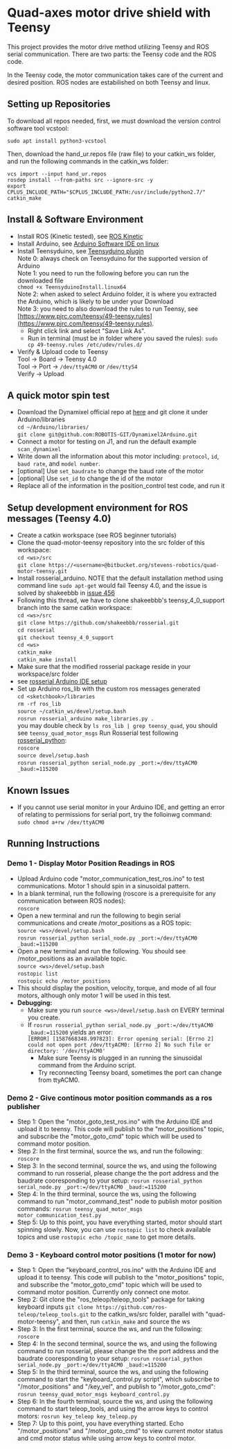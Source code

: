 # Quad-axes motor drive shield with Teensy

This project provides the motor drive method utilizing Teensy and ROS serial communication. There are two parts: the Teensy code and the ROS code. 

In the Teensy code, the motor communication takes care of the current and desired position. ROS nodes are estabilished on both Teensy and linux.

## Setting up Repositories
To download all repos needed, first, we must download the version control software tool vcstool:

    sudo apt install python3-vcstool

Then, download the hand_ur.repos file (raw file) to your catkin_ws folder, and run the following commands in the catkin_ws folder:
    
    vcs import --input hand_ur.repos
    rosdep install --from-paths src --ignore-src -y
    export CPLUS_INCLUDE_PATH="$CPLUS_INCLUDE_PATH:/usr/include/python2.7/"
    catkin_make


## Install & Software Environment
* Install ROS (Kinetic tested), see [ROS Kinetic](http://wiki.ros.org/kinetic/Installation/Ubuntu)
* Install Arduino, see [Arduino Software IDE on linux](https://www.arduino.cc/en/Guide/Linux)
* Install Teensyduino, see [Teensyduino plugin](https://www.pjrc.com/teensy/td_download.html)  
Note 0: always check on Teensyduino for the supported version of Arduino  
Note 1: you need to run the following before you can run the downloaded file  
`chmod +x TeensyduinoInstall.linux64`  
Note 2: when asked to select Arduino folder, it is where you extracted the Arduino, which is likely to be under your Download  
Note 3: you need to also download the rules to run Teensy, see [https://www.pjrc.com/teensy/49-teensy.rules](https://www.pjrc.com/teensy/49-teensy.rules).  
    * Right click link and select "Save Link As".  
    * Run in terminal (must be in folder where you saved the rules): `sudo cp 49-teensy.rules /etc/udev/rules.d/`  
* Verify & Upload code to Teensy   
Tool -> Board -> Teensy 4.0  
Tool -> Port -> `/dev/ttyACM0` or `/dev/ttyS4`  
Verify -> Upload

## A quick motor spin test
 * Download the Dynamixel official repo at [here](https://github.com/ROBOTIS-GIT/Dynamixel2Arduino) and git clone it under Arduino/libraries  
   `cd ~/Arduino/libraries/`  
    `git clone git@github.com:ROBOTIS-GIT/Dynamixel2Arduino.git`
 * Connect a motor for testing on J1, and run the default example `scan_dynamixel`
 * Write down all the information about this motor including: `protocol`, `id`, `baud rate`, and `model number`. 
 * [optional] Use `set_baudrate` to change the baud rate of the motor
 * [optional] Use `set_id` to change the id of the motor
 * Replace all of the information in the position_control test code, and run it

## Setup development environment for ROS messages (Teensy 4.0)
* Create a catkin workspace (see ROS beginner tutorials)
* Clone the quad-motor-teensy repository into the src folder of this workspace:  
`cd <ws>/src`  
`git clone https://<username>@bitbucket.org/stevens-robotics/quad-motor-teensy.git`  
* Install rosserial_arduino. NOTE that the default installation method using command line `sudo apt-get` would fail Teensy 4.0, and the issue is solved by shakeebbb in [issue 456](https://github.com/ros-drivers/rosserial/pull/456)
* Following this thread, we have to clone shakeebbb's teensy_4_0_support branch into the same catkin workspace:  
`cd <ws>/src`  
`git clone https://github.com/shakeebbb/rosserial.git`  
`cd rosserial`  
`git checkout teensy_4_0_support`  
`cd <ws>`  
`catkin_make`  
`catkin_make install`  
* Make sure that the modified rosserial package reside in your workspace/src folder
* see [rosserial Arduino IDE setup](http://wiki.ros.org/rosserial_arduino/Tutorials/Arduino%20IDE%20Setup)
* Set up Arduino ros_lib with the custom ros messages generated  
`cd <sketchbook>/libraries`  
`rm -rf ros_lib`  
`source ~/catkin_ws/devel/setup.bash`  
`rosrun rosserial_arduino make_libraries.py .`  
you may double check by `ls ros_lib | grep teensy_quad`, you should see `teensy_quad_motor_msgs`
Run Rosserial test following [rosserial_python](http://wiki.ros.org/rosserial_python):  
`roscore`  
`source devel/setup.bash`  
`rosrun rosserial_python serial_node.py _port:=/dev/ttyACM0 _baud:=115200`  

## Known Issues  
* If you cannot use serial monitor in your Arduino IDE, and getting an error of relating to permissions for serial port, try the folloinwg command:  
`sudo chmod a+rw /dev/ttyACM0`  
 
## Running Instructions
 
### Demo 1 - Display Motor Position Readings in ROS  
* Upload Arduino code "motor_communication_test_ros.ino" to test communications. Motor 1 should spin in a sinusoidal pattern.  
* In a blank terminal, run the following (roscore is a prerequisite for any communication between ROS nodes):  
`roscore`  
* Open a new terminal and run the following to begin serial communications and create /motor_positions as a ROS topic:  
`source <ws>/devel/setup.bash`  
`rosrun rosserial_python serial_node.py _port:=/dev/ttyACM0 _baud:=115200`
* Open a new terminal and run the following. You should see /motor_positions as an available topic.  
`source <ws>/devel/setup.bash`  
`rostopic list`  
`rostopic echo /motor_positions`  
* This should display the position, velocity, torque, and mode of all four motors, although only motor 1 will be used in this test.  
* **Debugging:**  
    * Make sure you run `source <ws>/devel/setup.bash` on EVERY terminal you create.  
    * If `rosrun rosserial_python serial_node.py _port:=/dev/ttyACM0 _baud:=115200` yields an error:  
    `[ERROR] [1587668348.997823]: Error opening serial: [Errno 2] could not open port /dev/ttyACM0: [Errno 2] No such file or directory: '/dev/ttyACM0'`  
        * Make sure Teensy is plugged in an running the sinusoidal command from the Arduino script.
        * Try reconnecting Teensy board, sometimes the port can change from ttyACM0.  

### Demo 2 - Give continous motor position commands as a ros publisher  
* Step 1: Open the "motor_goto_test_ros.ino" with the Arduino IDE and upload it to teensy. This code will publish to the "motor_positions" topic, and subscribe the "motor_goto_cmd" topic which will be used to command motor position.
* Step 2: In the first terminal, source the ws, and run the following:
`roscore`
* Step 3: In the second terminal, source the ws, and using the following command to run rosserial, please change the the port address and the baudrate cooresponding to your setup:
`rosrun rosserial_python serial_node.py _port:=/dev/ttyACM0 _baud:=115200`
* Step 4: In the third terminal, source the ws, using the following command to run "motor_command_test" node to publish motor position commands:
`rosrun teensy_quad_motor_msgs motor_communication_test.py`
* Step 5: Up to this point, you have everything started, motor should start spinning slowly. Now, you can use `rostopic list` to check available topics and use `rostopic echo /topic_name` to get more details.


### Demo 3 - Keyboard control motor positions (1 motor for now)
* Step 1: Open the "keyboard_control_ros.ino" with the Arduino IDE and upload it to teensy. This code will publish to the "motor_positions" topic, and subscribe the "motor_goto_cmd" topic which will be used to command motor position. Currently only connect one motor.
* Step 2: Git clone the "ros_teleop/teleop_tools" package for taking keyboard inputs
`git clone https://github.com/ros-teleop/teleop_tools.git` to the catkin_ws/src folder, parallel with "quad-motor-teensy", and then, run `catkin_make` and source the ws
* Step 3: In the first terminal, source the ws, and run the following:
`roscore`
* Step 4: In the second terminal, source the ws, and using the following command to run rosserial, please change the the port address and the baudrate cooresponding to your setup:
`rosrun rosserial_python serial_node.py _port:=/dev/ttyACM0 _baud:=115200`
* Step 5: In the third terminal, source the ws, and using the following command to start the "keyboard_control.py script", which subscribe to "/motor_positions" and "/key_vel", and publish to "/motor_goto_cmd":
`rosrun teensy_quad_motor_msgs keyboard_control.py`
* Step 6: In the fourth terminal, source the ws, and using the following command to start teleop_tools, and using the arrow keys to control motors:
`rosrun key_teleop key_teleop.py`
* Step 7: Up to this point, you have everything started. Echo "/motor_positions" and "/motor_goto_cmd" to view current motor status and cmd motor status while using arrow keys to control motor. 
